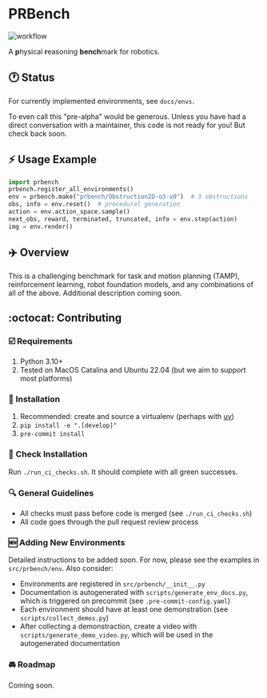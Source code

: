 # PRBench

![workflow](https://github.com/Princeton-Robot-Planning-and-Learning/prbench/actions/workflows/ci.yml/badge.svg)

A **p**hysical **r**easoning **bench**mark for robotics.

## :clock1: Status

For currently implemented environments, see `docs/envs`.

To even call this "pre-alpha" would be generous. Unless you have had a direct conversation with a maintainer, this code is not ready for you! But check back soon.

## :zap: Usage Example

```python
import prbench
prbench.register_all_environments()
env = prbench.make("prbench/Obstruction2D-o3-v0")  # 3 obstructions
obs, info = env.reset()  # procedural generation
action = env.action_space.sample()
next_obs, reward, terminated, truncated, info = env.step(action)
img = env.render()  
```

## :airplane: Overview

This is a challenging benchmark for task and motion planning (TAMP), reinforcement learning, robot foundation models, and any combinations of all of the above. Additional description coming soon.

## :octocat: Contributing

### :ballot_box_with_check: Requirements
1. Python 3.10+
2. Tested on MacOS Catalina and Ubuntu 22.04 (but we aim to support most platforms)

### :wrench: Installation
1. Recommended: create and source a virtualenv (perhaps with [uv](https://github.com/astral-sh/uv))
2. `pip install -e ".[develop]"`
3. `pre-commit install`

### :microscope: Check Installation
Run `./run_ci_checks.sh`. It should complete with all green successes.

### :mag: General Guidelines
* All checks must pass before code is merged (see `./run_ci_checks.sh`)
* All code goes through the pull request review process

### :new: Adding New Environments
Detailed instructions to be added soon. For now, please see the examples in `src/prbench/env`. Also consider:
* Environments are registered in `src/prbench/__init__.py`
* Documentation is autogenerated with `scripts/generate_env_docs.py`, which is triggered on precommit (see `.pre-commit-config.yaml`)
* Each environment should have at least one demonstration (see `scripts/collect_demos.py`)
* After collecting a demonstraction, create a video with `scripts/generate_demo_video.py`, which will be used in the autogenerated documentation

### :oncoming_automobile: Roadmap
Coming soon.
